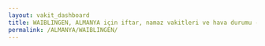 ```yaml
---
layout: vakit_dashboard
title: WAIBLINGEN, ALMANYA için iftar, namaz vakitleri ve hava durumu - ilçe/eyalet seç
permalink: /ALMANYA/WAIBLINGEN/
---
```


<script type="text/javascript">
  var GLOBAL_COUNTRY = 'ALMANYA';
  var GLOBAL_CITY = 'WAIBLINGEN';
  var GLOBAL_STATE = '';
  var lat = 72;
  var lon = 21;
</script>
